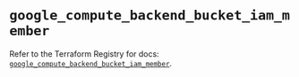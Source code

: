 # `google_compute_backend_bucket_iam_member`

Refer to the Terraform Registry for docs: [`google_compute_backend_bucket_iam_member`](https://registry.terraform.io/providers/hashicorp/google-beta/6.13.0/docs/resources/google_compute_backend_bucket_iam_member).
